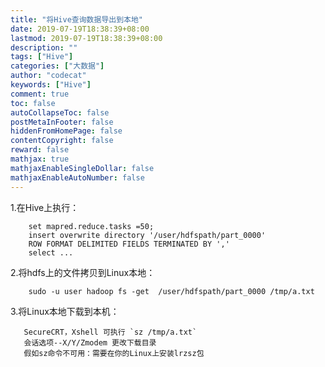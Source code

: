 ```yaml
---
title: "将Hive查询数据导出到本地"
date: 2019-07-19T18:38:39+08:00
lastmod: 2019-07-19T18:38:39+08:00
description: ""
tags: ["Hive"]
categories: ["大数据"]
author: "codecat"
keywords: ["Hive"]
comment: true
toc: false
autoCollapseToc: false
postMetaInFooter: false
hiddenFromHomePage: false
contentCopyright: false
reward: false
mathjax: true
mathjaxEnableSingleDollar: false
mathjaxEnableAutoNumber: false
---
```


1.在Hive上执行：
```
    set mapred.reduce.tasks =50;
    insert overwrite directory '/user/hdfspath/part_0000'
    ROW FORMAT DELIMITED FIELDS TERMINATED BY ','
    select ...
```
2.将hdfs上的文件拷贝到Linux本地：
```
    sudo -u user hadoop fs -get  /user/hdfspath/part_0000 /tmp/a.txt
```

3.将Linux本地下载到本机：

       SecureCRT，Xshell 可执行 `sz /tmp/a.txt`
       会话选项--X/Y/Zmodem 更改下载目录   
       假如sz命令不可用：需要在你的Linux上安装lrzsz包